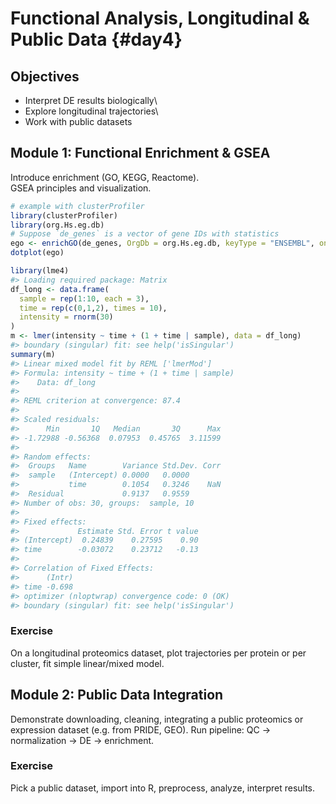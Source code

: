 # Functional Analysis, Longitudinal & Public Data {#day4}

## Objectives

-   Interpret DE results biologically\
-   Explore longitudinal trajectories\
-   Work with public datasets

## Module 1: Functional Enrichment & GSEA

Introduce enrichment (GO, KEGG, Reactome).\
GSEA principles and visualization.


``` r
# example with clusterProfiler
library(clusterProfiler)
library(org.Hs.eg.db)
# Suppose `de_genes` is a vector of gene IDs with statistics
ego <- enrichGO(de_genes, OrgDb = org.Hs.eg.db, keyType = "ENSEMBL", ont = "BP")
dotplot(ego)
```


``` r
library(lme4)
#> Loading required package: Matrix
df_long <- data.frame(
  sample = rep(1:10, each = 3),
  time = rep(c(0,1,2), times = 10),
  intensity = rnorm(30)
)
m <- lmer(intensity ~ time + (1 + time | sample), data = df_long)
#> boundary (singular) fit: see help('isSingular')
summary(m)
#> Linear mixed model fit by REML ['lmerMod']
#> Formula: intensity ~ time + (1 + time | sample)
#>    Data: df_long
#> 
#> REML criterion at convergence: 87.4
#> 
#> Scaled residuals: 
#>      Min       1Q   Median       3Q      Max 
#> -1.72988 -0.56368  0.07953  0.45765  3.11599 
#> 
#> Random effects:
#>  Groups   Name        Variance Std.Dev. Corr
#>  sample   (Intercept) 0.0000   0.0000       
#>           time        0.1054   0.3246    NaN
#>  Residual             0.9137   0.9559       
#> Number of obs: 30, groups:  sample, 10
#> 
#> Fixed effects:
#>             Estimate Std. Error t value
#> (Intercept)  0.24839    0.27595    0.90
#> time        -0.03072    0.23712   -0.13
#> 
#> Correlation of Fixed Effects:
#>      (Intr)
#> time -0.698
#> optimizer (nloptwrap) convergence code: 0 (OK)
#> boundary (singular) fit: see help('isSingular')
```

### Exercise

On a longitudinal proteomics dataset, plot trajectories per protein or per cluster, fit simple linear/mixed model.

## Module 2: Public Data Integration

Demonstrate downloading, cleaning, integrating a public proteomics or expression dataset (e.g. from PRIDE, GEO). Run pipeline: QC → normalization → DE → enrichment.

### Exercise

Pick a public dataset, import into R, preprocess, analyze, interpret results.
